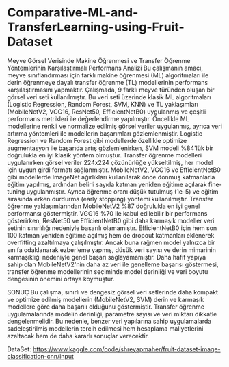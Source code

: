 # Comparative-ML-and-TransferLearning-using-Fruit-Dataset
Meyve Görsel Verisinde Makine Öğrenmesi ve Transfer Öğrenme Yöntemlerinin Karşılaştırmalı Performans Analizi
Bu çalışmanın amacı, meyve sınıflandırması için farklı makine öğrenmesi (ML) algoritmaları ile derin öğrenmeye dayalı transfer öğrenme (TL) modellerinin performans karşılaştırmasını yapmaktır. Çalışmada, 9 farklı meyve türünden oluşan bir görsel veri seti kullanılmıştır. Bu veri seti üzerinde klasik ML algoritmaları (Logistic Regression, Random Forest, SVM, KNN) ve TL yaklaşımları (MobileNetV2, VGG16, ResNet50, EfficientNetB0) uygulanmış ve çeşitli performans metrikleri ile değerlendirme yapılmıştır.
Öncelikle ML modellerine renkli ve normalize edilmiş görsel veriler uygulanmış, ayrıca veri artırma yöntemleri ile modellerin başarımları gözlemlenmiştir. Logistic Regression ve Random Forest gibi modellerde özellikle optimize augmentasyon ile başarıda artış gözlemlenirken, SVM modeli %84'lük bir doğrulukla en iyi klasik yöntem olmuştur.
Transfer öğrenme modelleri uygulanırken görsel veriler 224x224 çözünürlüğe yükseltilmiş, her model için uygun girdi formatı sağlanmıştır. MobileNetV2, VGG16 ve EfficientNetB0 gibi modellerde ImageNet ağırlıkları kullanılarak önce donmuş katmanlarla eğitim yapılmış, ardından belirli sayıda katman yeniden eğitime açılarak fine-tuning uygulanmıştır. Ayrıca öğrenme oranı düşük tutulmuş (1e-5) ve eğitim sırasında erken durdurma (early stopping) yöntemi kullanılmıştır.
Transfer öğrenme yaklaşımlarından MobileNetV2 %87 doğrulukla en iyi genel performansı göstermiştir. VGG16 %70 ile kabul edilebilir bir performans gösterirken, ResNet50 ve EfficientNetB0 gibi daha karmaşık modeller veri setinin sınırlılığı nedeniyle başarılı olamamıştır. EfficientNetB0 için hem son 100 katman yeniden eğitime açılmış hem de dropout katmanları eklenerek overfitting azaltılmaya çalışılmıştır. Ancak buna rağmen model yalnızca bir sınıfa odaklanarak ezberleme yapmış, düşük veri sayısı ve derin mimarinin karmaşıklığı nedeniyle genel başarı sağlayamamıştır. Daha hafif yapıya sahip olan MobileNetV2'nin daha az veri ile genelleme başarısı göstermesi, transfer öğrenme modellerinin seçiminde model derinliği ve veri boyutu dengesinin önemini ortaya koymuştur.

SONUÇ
Bu çalışma, sınırlı ve dengesiz görsel veri setlerinde daha kompakt ve optimize edilmiş modellerin (MobileNetV2, SVM) derin ve karmaşık modellere göre daha başarılı olduğunu göstermiştir. Transfer öğrenme uygulamalarında modelin derinliği, parametre sayısı ve veri miktarı dikkatle dengelenmelidir. Bu nedenle, benzer veri yapılarına sahip uygulamalarda sadeleştirilmiş modellerin tercih edilmesi hem hesaplama maliyetlerini azaltacak hem de daha kararlı sonuçlar verecektir.

DataSet: https://www.kaggle.com/code/shreyapmaher/fruit-dataset-image-classification-cnn/input

